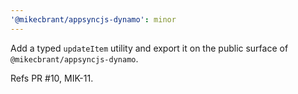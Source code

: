 ```yaml
---
'@mikecbrant/appsyncjs-dynamo': minor
---
```


Add a typed `updateItem` utility and export it on the public surface of `@mikecbrant/appsyncjs-dynamo`.

Refs PR #10, MIK-11.
